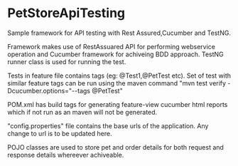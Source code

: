 # PetStoreApiTesting
Sample framework for API testing with Rest Assured,Cucumber and TestNG. 

Framework makes use of RestAssuared API for performing webservice operation and Cucumber framework for achiveing BDD approach.
TestNG runner class is used for running the test.

Tests in feature file contains tags (eg: @Test1,@PetTest etc). Set of test with similar feature tags can be run using the maven command "mvn test verify -Dcucumber.options="--tags @PetTest"

POM.xml has build tags for generating feature-view cucumber html reports which if not run as an maven will not be generated.

"config.properties" file contains the base urls of the application. Any change to url is to be updated here.

POJO classes are used to store pet and order details for both request and response details whereever achiveable.
